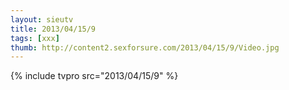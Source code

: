 ```yaml
--- 
layout: sieutv
title: 2013/04/15/9
tags: [xxx]
thumb: http://content2.sexforsure.com/2013/04/15/9/Video.jpg
---
```

{% include tvpro src="2013/04/15/9" %} 
